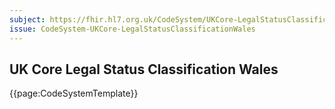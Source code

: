 ```yaml
---
subject: https://fhir.hl7.org.uk/CodeSystem/UKCore-LegalStatusClassificationWales
issue: CodeSystem-UKCore-LegalStatusClassificationWales
---
```

## UK Core Legal Status Classification Wales

{{page:CodeSystemTemplate}}